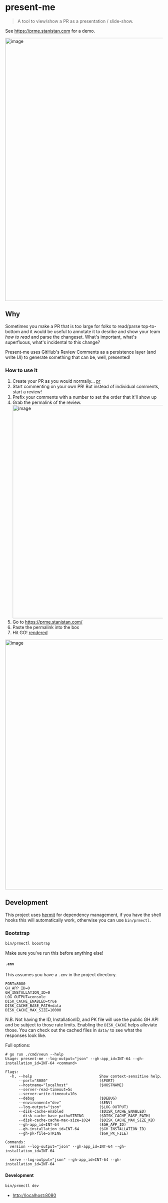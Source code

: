 # present-me

> A tool to view/show a PR as a presentation / slide-show.

See https://prme.stanistan.com for a demo.

<img width="839" alt="image" src="https://github.com/stanistan/present-me/assets/66807/ba53a48f-a49e-4728-bef2-cfbfab318462">

## Why

Sometimes you make a PR that is too large for folks to read/parse top-to-bottom and it would be useful
to annotate it to desribe and show your team _how to read_ and parse the changeset.
What's important, what's superfluous, what's incidental to this change?

Present-me uses GitHub's Review Comments as a persistence layer (and write UI)
to generate something that can be, well, presented!

### How to use it

1. Create your PR as you would normally... [pr](https://github.com/stanistan/present-me/pull/56)
2. Start commenting on your own PR! But instead of individual comments, start a review!
3. Prefix your comments with a number to set the order that it'll show up
4. Grab the permalink of the review.
   <img width="680" alt="image" src="https://github.com/stanistan/present-me/assets/66807/89033c9c-6486-4da0-8cf9-d269443f0290">
5. Go to https://prme.stanistan.com/
6. Paste the permalink into the box
7. Hit GO! [rendered](https://prme.stanistan.com/stanistan/present-me/pull/56/review-1419621494)

<img width="797" alt="image" src="https://github.com/stanistan/present-me/assets/66807/1c0a6209-a135-4fde-aa12-d93c5316a4e8">

## Development

This project uses [hermit](https://cashapp.github.io/hermit/) for dependency management,
if you have the shell hooks this will automatically work, otherwise you can use `bin/prmectl`.

### Bootstrap

```sh
bin/prmectl boostrap
```

Make sure you've run this before anything else!

#### `.env`

This assumes you have a `.env` in the project directory.

```
PORT=8080
GH_APP_ID=0
GH_INSTALLATION_ID=0
LOG_OUTPUT=console
DISK_CACHE_ENABLED=true
DISK_CACHE_BASE_PATH=data
DISK_CACHE_MAX_SIZE=10000
```

N.B. Not having the ID, InstallationID, and PK file will use the public GH API and be subject
to those rate limits. Enabling the `DISK_CACHE` helps alleviate those. You can check out
the cached files in `data/` to see what the responses look like.

Full options:

```
# go run ./cmd/veun --help
Usage: present-me --log-output="json" --gh-app_id=INT-64 --gh-installation_id=INT-64 <command>

Flags:
  -h, --help                              Show context-sensitive help.
      --port="8080"                       ($PORT)
      --hostname="localhost"              ($HOSTNAME)
      --server-read-timeout=5s
      --server-write-timeout=10s
      --debug                             ($DEBUG)
      --environment="dev"                 ($ENV)
      --log-output="json"                 ($LOG_OUTPUT)
      --disk-cache-enabled                ($DISK_CACHE_ENABLED)
      --disk-cache-base-path=STRING       ($DISK_CACHE_BASE_PATH)
      --disk-cache-cache-max-size=1024    ($DISK_CACHE_MAX_SIZE_KB)
      --gh-app_id=INT-64                  ($GH_APP_ID)
      --gh-installation_id=INT-64         ($GH_INSTALLATION_ID)
      --gh-pk-file=STRING                 ($GH_PK_FILE)

Commands:
  version --log-output="json" --gh-app_id=INT-64 --gh-installation_id=INT-64

  serve --log-output="json" --gh-app_id=INT-64 --gh-installation_id=INT-64
```

#### Development

```bash
bin/prmectl dev
```

- <http://localhost:8080>
